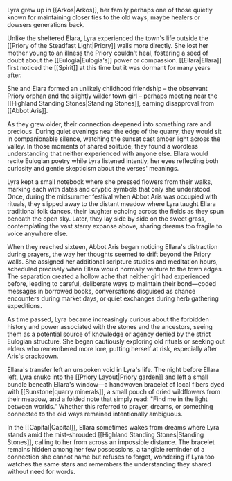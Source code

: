 Lyra grew up in [[Arkos|Arkos]], her family perhaps one of those quietly known for maintaining closer ties to the old ways, maybe healers or dowsers generations back. 

Unlike the sheltered Elara, Lyra experienced the town's life outside the [[Priory of the Steadfast Light|Priory]] walls more directly. She lost her mother young to an illness the Priory couldn't heal, fostering a seed of doubt about the [[Eulogia|Eulogia's]] power or compassion. [[Ellara|Ellara]] first noticed the [[Spirit]] at this time but it was dormant for many years after.

She and Elara formed an unlikely childhood friendship – the observant Priory orphan and the slightly wilder town girl – perhaps meeting near the [[Highland Standing Stones|Standing Stones]], earning disapproval from [[Abbot Aris]]. 

As they grew older, their connection deepened into something rare and precious. During quiet evenings near the edge of the quarry, they would sit in companionable silence, watching the sunset cast amber light across the valley. In those moments of shared solitude, they found a wordless understanding that neither experienced with anyone else. Ellara would recite Eulogian poetry while Lyra listened intently, her eyes reflecting both curiosity and gentle skepticism about the verses' meanings.

Lyra kept a small notebook where she pressed flowers from their walks, marking each with dates and cryptic symbols that only she understood. Once, during the midsummer festival when Abbot Aris was occupied with rituals, they slipped away to the distant meadow where Lyra taught Ellara traditional folk dances, their laughter echoing across the fields as they spun beneath the open sky. Later, they lay side by side on the sweet grass, contemplating the vast starry expanse above, sharing dreams too fragile to voice anywhere else.

When they reached sixteen, Abbot Aris began noticing Ellara's distraction during prayers, the way her thoughts seemed to drift beyond the Priory walls. She assigned her additional scripture studies and meditation hours, scheduled precisely when Ellara would normally venture to the town edges. The separation created a hollow ache that neither girl had experienced before, leading to careful, deliberate ways to maintain their bond—coded messages in borrowed books, conversations disguised as chance encounters during market days, or quiet exchanges during herb gathering expeditions.

As time passed, Lyra became increasingly curious about the forbidden history and power associated with the stones and the ancestors, seeing them as a potential source of knowledge or agency denied by the strict Eulogian structure. She began cautiously exploring old rituals or seeking out elders who remembered more lore, putting herself at risk, especially after Aris's crackdown.

Ellara's transfer left an unspoken void in Lyra's life. The night before Ellara left, Lyra snukc into the [[Priory Layout|Priory garden]] and left a small bundle beneath Ellara's window—a handwoven bracelet of local fibers dyed with [[Sunstone|quarry minerals]], a small pouch of dried wildflowers from their meadow, and a folded note that simply read: "Find me in the light between worlds." Whether this referred to prayer, dreams, or something connected to the old ways remained intentionally ambiguous.

In the [[Capital|Capital]], Ellara sometimes wakes from dreams where Lyra stands amid the mist-shrouded [[Highland Standing Stones|Standing Stones]], calling to her from across an impossible distance. The bracelet remains hidden among her few possessions, a tangible reminder of a connection she cannot name but refuses to forget, wondering if Lyra too watches the same stars and remembers the understanding they shared without need for words.